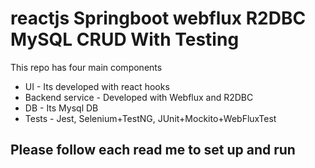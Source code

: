 # reactjs Springboot webflux R2DBC MySQL CRUD With Testing

This repo has four main components
- UI - Its developed with react hooks
- Backend service - Developed with Webflux and R2DBC 
- DB - Its Mysql DB
- Tests - Jest, Selenium+TestNG, JUnit+Mockito+WebFluxTest

## Please follow each read me to set up and run
